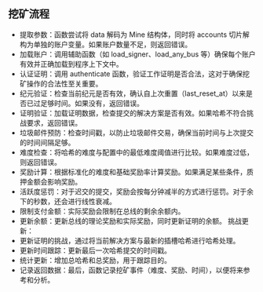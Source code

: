 ## 挖矿流程
- 提取参数：函数尝试将 data 解码为 Mine 结构体，同时将 accounts 切片解构为单独的账户变量。如果账户数量不足，则返回错误。
- 加载账户：调用辅助函数（如 load_signer、load_any_bus 等）确保每个账户有效并正确加载到程序上下文中。
- 认证证明：调用 authenticate 函数，验证工作证明是否合法，这对于确保挖矿操作的合法性至关重要。
- 纪元验证：检查当前纪元是否有效，确认自上次重置（last_reset_at）以来是否已过足够时间。如果没有，返回错误。
- 证明验证：加载证明数据，检查提交的解决方案是否有效。如果哈希不符合挑战要求，返回错误。
- 垃圾邮件预防：检查时间戳，以防止垃圾邮件交易，确保当前时间与上次提交的时间间隔足够。
- 难度检查：将哈希的难度与配置中的最低难度阈值进行比较。如果难度过低，则返回错误。
- 奖励计算：根据标准化的难度和基础奖励率计算奖励。如果满足某些条件，质押金额会影响奖励。
- 活跃度惩罚：对于迟交的提交，奖励会按每分钟减半的方式进行惩罚。对于余下的秒数，还会进行线性衰减。
- 限制支付金额：实际奖励会限制在总线的剩余余额内。
- 更新余额：更新总线的理论奖励和实际奖励，同时更新证明的余额。
挑战更新：
- 更新证明的挑战，通过将当前解决方案与最新的插槽哈希进行哈希处理。
- 更新时间跟踪：更新最后一次哈希提交的时间戳。
- 统计更新：增加总哈希和总奖励，用于跟踪目的。
- 记录返回数据：最后，函数记录挖矿事件（难度、奖励、时间），以便将来参考和分析。